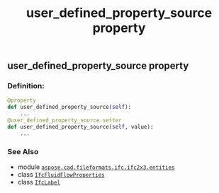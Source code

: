 ﻿---
title: user_defined_property_source property
second_title: Aspose.CAD for Python via .NET API References
description: 
type: docs
weight: 200
url: /python-net/aspose.cad.fileformats.ifc.ifc2x3.entities/ifcfluidflowproperties/user_defined_property_source/
is_root: false
---

## user_defined_property_source property

### Definition:
```python
@property
def user_defined_property_source(self):
    ...
@user_defined_property_source.setter
def user_defined_property_source(self, value):
    ...
```

### See Also
* module [`aspose.cad.fileformats.ifc.ifc2x3.entities`](../../)
* class [`IfcFluidFlowProperties`](/cad/python-net/aspose.cad.fileformats.ifc.ifc2x3.entities/ifcfluidflowproperties)
* class [`IfcLabel`](/cad/python-net/aspose.cad.fileformats.ifc.ifc2x3.types/ifclabel)
